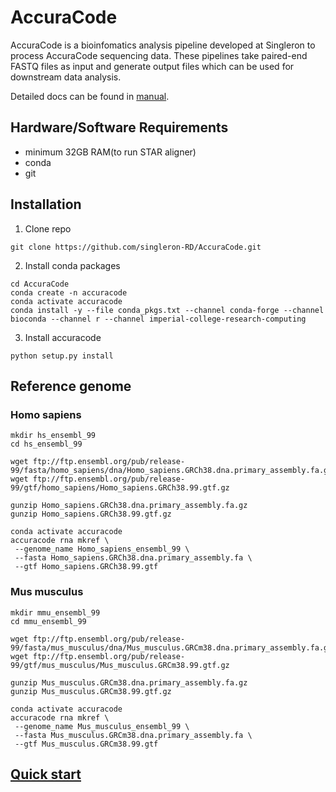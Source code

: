 
# AccuraCode
AccuraCode is a bioinfomatics analysis pipeline developed at Singleron to process AccuraCode sequencing data. These pipelines take paired-end FASTQ files as input and generate output files which can be used for downstream data analysis.

Detailed docs can be found in [manual](./docs/manual.md).

## Hardware/Software Requirements

- minimum 32GB RAM(to run STAR aligner)
- conda
- git

## Installation

1. Clone repo
```
git clone https://github.com/singleron-RD/AccuraCode.git
```

2. Install conda packages
```
cd AccuraCode
conda create -n accuracode
conda activate accuracode
conda install -y --file conda_pkgs.txt --channel conda-forge --channel bioconda --channel r --channel imperial-college-research-computing
```

3. Install accuracode
```
python setup.py install
```


## Reference genome 

### Homo sapiens

```
mkdir hs_ensembl_99
cd hs_ensembl_99

wget ftp://ftp.ensembl.org/pub/release-99/fasta/homo_sapiens/dna/Homo_sapiens.GRCh38.dna.primary_assembly.fa.gz
wget ftp://ftp.ensembl.org/pub/release-99/gtf/homo_sapiens/Homo_sapiens.GRCh38.99.gtf.gz

gunzip Homo_sapiens.GRCh38.dna.primary_assembly.fa.gz
gunzip Homo_sapiens.GRCh38.99.gtf.gz

conda activate accuracode
accuracode rna mkref \
 --genome_name Homo_sapiens_ensembl_99 \
 --fasta Homo_sapiens.GRCh38.dna.primary_assembly.fa \
 --gtf Homo_sapiens.GRCh38.99.gtf
```

### Mus musculus

```
mkdir mmu_ensembl_99
cd mmu_ensembl_99

wget ftp://ftp.ensembl.org/pub/release-99/fasta/mus_musculus/dna/Mus_musculus.GRCm38.dna.primary_assembly.fa.gz
wget ftp://ftp.ensembl.org/pub/release-99/gtf/mus_musculus/Mus_musculus.GRCm38.99.gtf.gz

gunzip Mus_musculus.GRCm38.dna.primary_assembly.fa.gz 
gunzip Mus_musculus.GRCm38.99.gtf.gz

conda activate accuracode
accuracode rna mkref \
 --genome_name Mus_musculus_ensembl_99 \
 --fasta Mus_musculus.GRCm38.dna.primary_assembly.fa \
 --gtf Mus_musculus.GRCm38.99.gtf
```

## [Quick start](./docs/quick_start.md)


